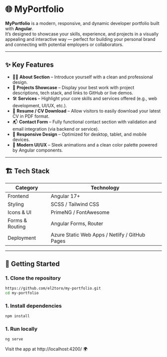 # 🌐 MyPortfolio

**MyPortfolio** is a modern, responsive, and dynamic developer portfolio built with **Angular**.  
It’s designed to showcase your skills, experience, and projects in a visually appealing and interactive way — perfect for building your personal brand and connecting with potential employers or collaborators.

---

## ✨ Key Features

- 🧑‍💻 **About Section** – Introduce yourself with a clean and professional design.  
- 💼 **Projects Showcase** – Display your best work with project descriptions, tech stack, and links to GitHub or live demos.  
- 🛠️ **Services** – Highlight your core skills and services offered (e.g., web development, UI/UX, etc.).  
- 📄 **Resume / CV Download** – Allow visitors to easily download your latest CV in PDF format.  
- 📬 **Contact Form** – Fully functional contact section with validation and email integration (via backend or service).  
- 📱 **Responsive Design** – Optimized for desktop, tablet, and mobile devices.  
- 🎨 **Modern UI/UX** – Sleek animations and a clean color palette powered by Angular components.  

---

## 🏗️ Tech Stack

| Category       | Technology |
|----------------|-------------|
| Frontend       | Angular 17+ |
| Styling        | SCSS / Tailwind CSS |
| Icons & UI     | PrimeNG / FontAwesome |
| Forms & Routing| Angular Forms, Router |
| Deployment     | Azure Static Web Apps / Netlify / GitHub Pages |

---

## 🚀 Getting Started

### 1. Clone the repository
```bash
https://github.com/el2toro/my-portfolio.git
cd my-portfolio
```

### 1. Install dependencies
```bash
npm install
```

### 1. Run locally
```bash
ng serve
```

Visit the app at http://localhost:4200/ 🌍